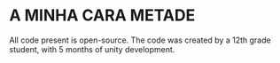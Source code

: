 # A MINHA CARA METADE
 All code present is open-source. The code was created by a 12th grade student, with 5 months of unity development.
